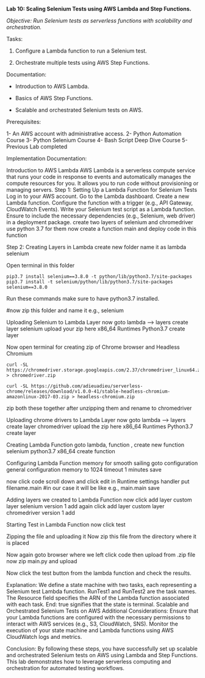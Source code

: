 **Lab 10: Scaling Selenium Tests using AWS Lambda and Step Functions.**

*Objective: Run Selenium tests as serverless functions with scalability and orchestration.*

Tasks:

1. Configure a Lambda function to run a Selenium test.
  
2. Orchestrate multiple tests using AWS Step Functions.

Documentation:

- Introduction to AWS Lambda.
  
- Basics of AWS Step Functions.
  
- Scalable and orchestrated Selenium tests on AWS.

Prerequisites:

1- An AWS account with administrative access.
2- Python Automation Course
3- Python Selenium Course
4- Bash Script Deep Dive Course
5- Previous Lab completed

Implementation Documentation:

Introduction to AWS Lambda
AWS Lambda is a serverless compute service that runs your code in response to events and automatically manages the compute resources for you. It allows you to run code without provisioning or managing servers.
Step 1: Setting Up a Lambda Function for Selenium Tests
Log in to your AWS account.
Go to the Lambda dashboard.
Create a new Lambda function.
Configure the function with a trigger (e.g., API Gateway, CloudWatch Events).
Write your Selenium test script as a Lambda function.
Ensure to include the necessary dependencies (e.g., Selenium, web driver) in a deployment package.
create two layers of selenium and chromedriver use python 3.7 for them
now create a function main and deploy code in this function


Step 2: Creating Layers in Lambda
create new folder name it as lambda selenium

Open terminal in this folder

    pip3.7 install selenium==3.8.0 -t python/lib/python3.7/site-packages
    pip3.7 install -t selenium/python/lib/python3.7/site-packages selenium==3.8.0


Run these commands make sure to have python3.7 installed.

#now zip this folder and name it e.g., selenium

Uploading Selenium to Lambda Layer
now goto lambda --> layers
create layer
selenium
upload your zip here
x86_64
Runtimes Python3.7
create layer

Now open terminal for creating zip of Chrome browser and Headless Chromium

    curl -SL https://chromedriver.storage.googleapis.com/2.37/chromedriver_linux64.zip > chromedriver.zip

    curl -SL https://github.com/adieuadieu/serverless-chrome/releases/download/v1.0.0-41/stable-headless-chromium-amazonlinux-2017-03.zip > headless-chromium.zip


zip both these together after unzipping them and rename to chromedriver

Uploading chrome drivers to Lambda Layer
now goto lambda --> layers
create layer
chromedriver
upload the zip here
x86_64
Runtimes Python3.7
create layer

Creating Lambda Function
goto lambda, function , create new function
selenium
python3.7
x86_64
create function

Configuring Lambda Function memory for smooth sailing
goto configuration
general configuration
memory to 1024
timeout 1 minutes
save


now click code
scroll down and click edit in Runtime settings
handler put filename.main #in our case it will be like e.g., main.main
save


Adding layers we created to Lambda Function
now click add layer
custom layer
selenium
version 1
add
again click add layer
custom layer
chromedriver
version 1
add

Starting Test in Lambda Function
now click test


Zipping the file and uploading it
Now zip this file from the directory where it is placed

Now again goto browser where we left
click code then upload from .zip file
now zip main.py and upload

Now click the test button from the lambda function and check the results.


Explanation:
We define a state machine with two tasks, each representing a Selenium test Lambda function.
RunTest1 and RunTest2 are the task names.
The Resource field specifies the ARN of the Lambda function associated with each task.
End: true signifies that the state is terminal.
Scalable and Orchestrated Selenium Tests on AWS
Additional Considerations:
Ensure that your Lambda functions are configured with the necessary permissions to interact with AWS services (e.g., S3, CloudWatch, SNS).
Monitor the execution of your state machine and Lambda functions using AWS CloudWatch logs and metrics.

Conclusion:
By following these steps, you have successfully set up scalable and orchestrated Selenium tests on AWS using Lambda and Step Functions. This lab demonstrates how to leverage serverless computing and orchestration for automated testing workflows.

